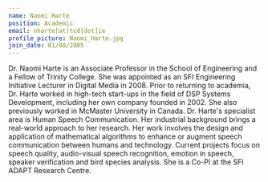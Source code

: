 ```yaml
---
name: Naomi Harte
position: Academic
email: nharte[at]tcd[dot]ie
profile_picture: Naomi_Harte.jpg
join_date: 01/08/2005
---
```


Dr. Naomi Harte is an Associate Professor in the School of Engineering and a Fellow of Trinity College. She was appointed as an SFI Engineering Initiative Lecturer in Digital Media in 2008. Prior to returning to academia, Dr. Harte worked in high-tech start-ups in the field of DSP Systems Development, including her own company founded in 2002. She also previously worked in McMaster University in Canada. Dr. Harte's specialist area is Human Speech Communication. Her industrial background brings a real-world approach to her research. Her work involves the design and application of mathematical algorithms to enhance or augment speech communication between humans and technology. Current projects focus on speech quality, audio-visual speech recognition, emotion in speech, speaker verification and bird species analysis. She is a Co-PI at the SFI ADAPT Research Centre.
